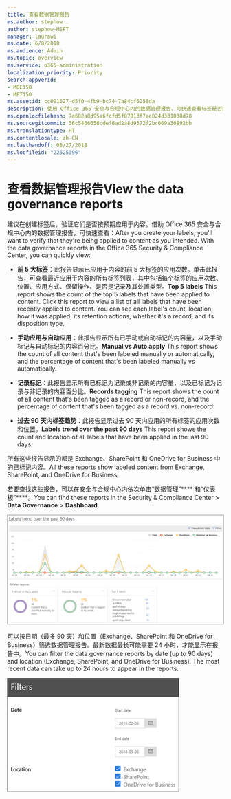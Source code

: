 ```yaml
---
title: 查看数据管理报告
ms.author: stephow
author: stephow-MSFT
manager: laurawi
ms.date: 6/8/2018
ms.audience: Admin
ms.topic: overview
ms.service: o365-administration
localization_priority: Priority
search.appverid:
- MOE150
- MET150
ms.assetid: cc091627-d5f0-4fb9-bc74-7a84cf6258da
description: 使用 Office 365 安全与合规中心内的数据管理报告，可快速查看标签是否按预期应用于内容。
ms.openlocfilehash: 7a682a8d95a6fcfd5f87013f7ae824d331038d78
ms.sourcegitcommit: 36c5466056cdef6ad2a8d9372f2bc009a30892bb
ms.translationtype: HT
ms.contentlocale: zh-CN
ms.lasthandoff: 08/27/2018
ms.locfileid: "22525396"
---
```

# <a name="view-the-data-governance-reports"></a><span data-ttu-id="44978-103">查看数据管理报告</span><span class="sxs-lookup"><span data-stu-id="44978-103">View the data governance reports</span></span>

<span data-ttu-id="44978-p101">建议在创建标签后，验证它们是否按预期应用于内容。借助 Office 365 安全与合规中心内的数据管理报告，可快速查看：</span><span class="sxs-lookup"><span data-stu-id="44978-p101">After you create your labels, you'll want to verify that they're being applied to content as you intended. With the data governance reports in the Office 365 Security &amp; Compliance Center, you can quickly view:</span></span>
  
- <span data-ttu-id="44978-p102">**前 5 大标签**：此报告显示已应用于内容的前 5 大标签的应用次数。单击此报告，可查看最近应用于内容的所有标签列表，其中包括每个标签的应用次数、位置、应用方式、保留操作、是否是记录及其处置类型。</span><span class="sxs-lookup"><span data-stu-id="44978-p102">**Top 5 labels** This report shows the count of the top 5 labels that have been applied to content. Click this report to view a list of all labels that have been recently applied to content. You can see each label's count, location, how it was applied, its retention actions, whether it's a record, and its disposition type.</span></span> 
    
- <span data-ttu-id="44978-109">**手动应用与自动应用**：此报告显示所有已手动或自动标记的内容量，以及手动标记与自动标记的内容百分比。</span><span class="sxs-lookup"><span data-stu-id="44978-109">**Manual vs Auto apply** This report shows the count of all content that's been labeled manually or automatically, and the percentage of content that's been labeled manually vs automatically.</span></span> 
    
- <span data-ttu-id="44978-110">**记录标记**：此报告显示所有已标记为记录或非记录的内容量，以及已标记为记录与非记录的内容百分比。</span><span class="sxs-lookup"><span data-stu-id="44978-110">**Records tagging** This report shows the count of all content that's been tagged as a record or non-record, and the percentage of content that's been tagged as a record vs. non-record.</span></span> 
    
- <span data-ttu-id="44978-111">**过去 90 天内标签趋势**：此报告显示过去 90 天内应用的所有标签的应用次数和位置。</span><span class="sxs-lookup"><span data-stu-id="44978-111">**Labels trend over the past 90 days** This report shows the count and location of all labels that have been applied in the last 90 days.</span></span> 
    
<span data-ttu-id="44978-112">所有这些报告显示的都是 Exchange、SharePoint 和 OneDrive for Business 中的已标记内容。</span><span class="sxs-lookup"><span data-stu-id="44978-112">All these reports show labeled content from Exchange, SharePoint, and OneDrive for Business.</span></span>
  
<span data-ttu-id="44978-113">若要查找这些报告，可以在安全与合规中心内依次单击“数据管理”\*\*\*\* 和“仪表板”\*\*\*\*。</span><span class="sxs-lookup"><span data-stu-id="44978-113">You can find these reports in the Security &amp; Compliance Center \> **Data Governance** \> **Dashboard**.</span></span>
  
![显示过去 90 天内标签趋势的图表](media/0cc06c18-d3b1-4984-8374-47655fb38dd2.png)
  
<span data-ttu-id="44978-p103">可以按日期（最多 90 天）和位置（Exchange、SharePoint 和 OneDrive for Business）筛选数据管理报告。最新数据最长可能需要 24 小时，才能显示在报告中。</span><span class="sxs-lookup"><span data-stu-id="44978-p103">You can filter the data governance reports by date (up to 90 days) and location (Exchange, SharePoint, and OneDrive for Business). The most recent data can take up to 24 hours to appear in the reports.</span></span>
  
![数据管理报告的筛选器](media/77e60284-edf3-42d7-aee7-f72b2568f722.png)
  

